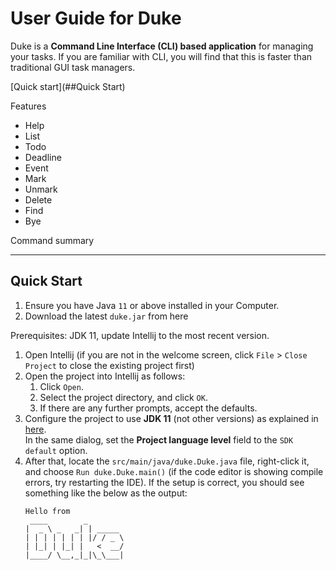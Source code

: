 # User Guide for Duke

Duke is a **Command Line Interface (CLI) based application** for managing your tasks. If you are familiar with CLI, 
you will find that this is faster than traditional GUI task managers.

[Quick start](##Quick Start)

Features
- Help
- List
- Todo
- Deadline
- Event
- Mark
- Unmark
- Delete
- Find
- Bye

Command summary

---

## Quick Start
1. Ensure you have Java `11` or above installed in your Computer.
2. Download the latest `duke.jar` from here

Prerequisites: JDK 11, update Intellij to the most recent version.

1. Open Intellij (if you are not in the welcome screen, click `File` > `Close Project` to close the existing project first)
1. Open the project into Intellij as follows:
   1. Click `Open`.
   1. Select the project directory, and click `OK`.
   1. If there are any further prompts, accept the defaults.
1. Configure the project to use **JDK 11** (not other versions) as explained in [here](https://www.jetbrains.com/help/idea/sdk.html#set-up-jdk).<br>
   In the same dialog, set the **Project language level** field to the `SDK default` option.
3. After that, locate the `src/main/java/duke.Duke.java` file, right-click it, and choose `Run duke.Duke.main()` (if the code editor is showing compile errors, try restarting the IDE). If the setup is correct, you should see something like the below as the output:
   ```
   Hello from
    ____        _        
   |  _ \ _   _| | _____ 
   | | | | | | | |/ / _ \
   | |_| | |_| |   <  __/
   |____/ \__,_|_|\_\___|
   ```
